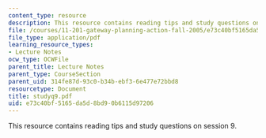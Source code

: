 ```yaml
---
content_type: resource
description: This resource contains reading tips and study questions on session 9.
file: /courses/11-201-gateway-planning-action-fall-2005/e73c40bf5165da5d8bd90b6115d97206_studyq9.pdf
file_type: application/pdf
learning_resource_types:
- Lecture Notes
ocw_type: OCWFile
parent_title: Lecture Notes
parent_type: CourseSection
parent_uid: 314fe87d-93c0-b34b-ebf3-6e477e72bbd8
resourcetype: Document
title: studyq9.pdf
uid: e73c40bf-5165-da5d-8bd9-0b6115d97206
---
```

This resource contains reading tips and study questions on session 9.

